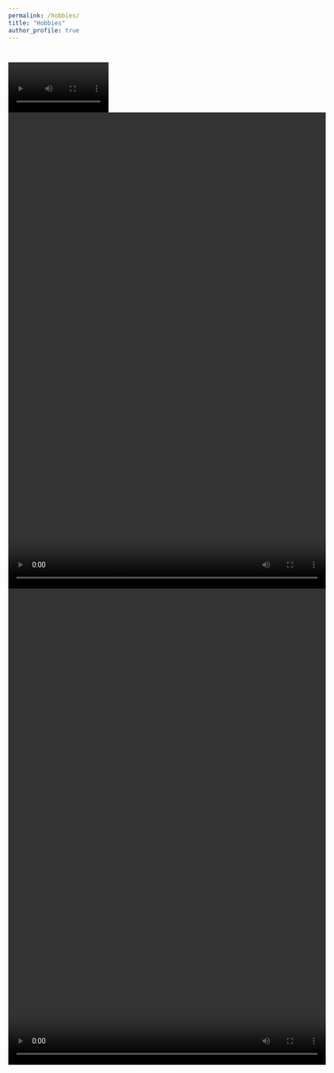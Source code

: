 ```yaml
---
permalink: /hobbies/
title: "Hobbies"
author_profile: true
---
```



<figure style="width: 40%" class="align-center">
  <img src="/assets/images/bedroom3.png" alt="">
</figure>


<figure style="width: 40%" class="align-center">
  <img src="/assets/images/diningroom.png" alt="">
</figure>

<video style="width: 40%" class="align-center">
  <img src="/assets/images/livingroom.png" alt="">
</video>

<video width="640" height="960" autoplay>
  <source src="/assets/images/2020diff3.mp4"  type="video/mp4">
</video>

<video width="640" height="960" autoplay>
  <source src="/assets/images/2020.mp4"  type="video/mp4">
</video>
